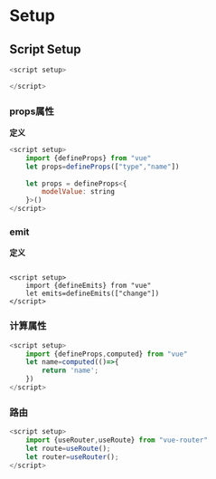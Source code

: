 # Setup

## Script Setup

```javascript
<script setup>

</script>
```

### props属性

**定义**

```javascript
<script setup>
    import {defineProps} from "vue"
	let props=defineProps(["type","name"])
    
    let props = defineProps<{
  		modelValue: string
	}>()
</script>
```



### emit

**定义**

```

<script setup>
    import {defineEmits} from "vue"
	let emits=defineEmits(["change"])
</script>
```




### **计算属性**

```javascript
<script setup>
	import {defineProps,computed} from "vue"
	let name=computed(()=>{
        return 'name';
    })
</script>
```



### 路由

```javascript
<script setup>
	import {useRouter,useRoute} from "vue-router"
    let route=useRoute();
    let router=useRouter();
</script>
```

